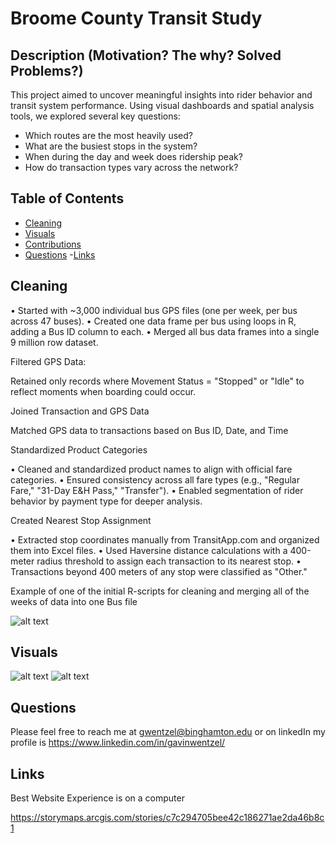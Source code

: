 # **Broome County Transit Study**
  
## **Description (Motivation? The why? Solved Problems?)**

This project aimed to uncover meaningful insights into rider behavior and transit system performance. Using visual dashboards and spatial analysis tools, we explored several key questions:

- Which routes are the most heavily used?
- What are the busiest stops in the system?
- When during the day and week does ridership peak?
- How do transaction types vary across the network?


      
## **Table of Contents** 
      
  - [Cleaning](#cleaning)
  - [Visuals](#visuals)
  - [Contributions](#contributions)
  - [Questions](#questions)
  -[Links](#links)
      
## **Cleaning <a id="cleaning"></a>**
  • Started with ~3,000 individual bus GPS files (one per week, per bus across 47 buses).
• Created one data frame per bus using loops in R, adding a Bus ID column to each.
• Merged all bus data frames into a single 9 million row dataset.

Filtered GPS Data:

Retained only records where Movement Status = "Stopped" or "Idle" to reflect moments when boarding could occur.

Joined Transaction and GPS Data

Matched GPS data to transactions based on Bus ID, Date, and Time

Standardized Product Categories

• Cleaned and standardized product names to align with official fare categories.
• Ensured consistency across all fare types (e.g., "Regular Fare," "31-Day E&H Pass," "Transfer").
• Enabled segmentation of rider behavior by payment type for deeper analysis.

Created Nearest Stop Assignment

• Extracted stop coordinates manually from TransitApp.com and organized them into Excel files.
• Used Haversine distance calculations with a 400-meter radius threshold to assign each transaction to its nearest stop.
• Transactions beyond 400 meters of any stop were classified as "Other."

Example of one of the initial R-scripts for cleaning and merging all of the weeks of data into one Bus file

![alt text](TransitCleaningAlgo-1.png)
      
## **Visuals <a id="visuals"></a>** 
  ![alt text](map.png)
  ![alt text](RidershipDashboard-1.png)
  

    
## **Questions <a id="questions"></a>**
      
  Please feel free to reach me at gwentzel@binghamton.edu or on linkedIn
  my profile is https://www.linkedin.com/in/gavinwentzel/

## **Links <a id="links"></a>**
Best Website Experience is on a computer

https://storymaps.arcgis.com/stories/c7c294705bee42c186271ae2da46b8c1
